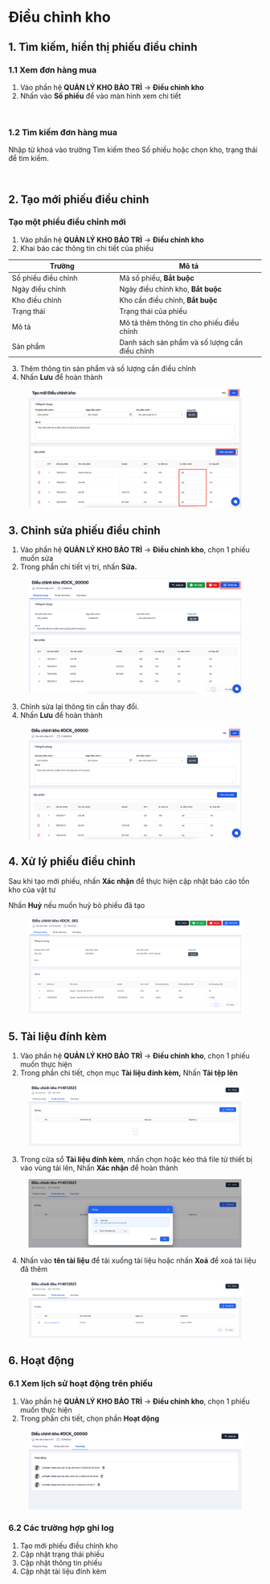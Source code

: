 # Điều chỉnh kho

## 1. Tìm kiếm, hiển thị phiếu điều chỉnh

### 1.1 Xem đơn hàng mua <a href="#xem-don-hang-mua" id="xem-don-hang-mua"></a>

1. Vào phần hệ **QUẢN LÝ KHO BẢO TRÌ** -> **Điều chỉnh kho**
2. Nhấn vào **Số phiếu** để vào màn hình xem chi tiết

<figure><img src="https://techpro-sdx.gitbook.io/~gitbook/image?url=https%3A%2F%2Fcontent.gitbook.com%2Fcontent%2FqbBXeOrVT4GSwkMN418b%2Fblobs%2Fbv7fhi41adZLWbBTHgk9%2FScreenshot%25202024-09-21%2520at%252008.38.03.png&#x26;width=768&#x26;dpr=4&#x26;quality=100&#x26;sign=5d5a5a2d&#x26;sv=2" alt=""><figcaption></figcaption></figure>

### **1.2 Tìm kiếm đơn hàng mua** <a href="#tim-kiem-don-hang-mua" id="tim-kiem-don-hang-mua"></a>

Nhập từ khoá vào trường Tìm kiếm theo Số phiếu hoặc chọn kho, trạng thái để tìm kiếm.

<figure><img src="https://techpro-sdx.gitbook.io/~gitbook/image?url=https%3A%2F%2Fcontent.gitbook.com%2Fcontent%2FqbBXeOrVT4GSwkMN418b%2Fblobs%2FIexbTdvtUiaevpOcl177%2FScreenshot%25202024-09-21%2520at%252008.38.57.png&#x26;width=768&#x26;dpr=4&#x26;quality=100&#x26;sign=e4787297&#x26;sv=2" alt=""><figcaption></figcaption></figure>

## 2. Tạo mới phiếu điều chỉnh

### Tạo một phiếu điều chỉnh mới <a href="#tao-mot-phieu-dieu-chinh-moi" id="tao-mot-phieu-dieu-chinh-moi"></a>

1. Vào phần hệ **QUẢN LÝ KHO BẢO TRÌ** -> **Điều chỉnh kho**
2. Khai báo các thông tin chi tiết của phiếu

<table><thead><tr><th width="200">Trường</th><th>Mô tả</th></tr></thead><tbody><tr><td>Số phiếu điều chỉnh</td><td>Mã số phiếu, <strong>Bắt buộc</strong></td></tr><tr><td>Ngày điều chỉnh</td><td>Ngày điều chỉnh kho, <strong>Bắt buộc</strong></td></tr><tr><td>Kho điều chỉnh</td><td>Kho cần điều chỉnh, <strong>Bắt buộc</strong></td></tr><tr><td>Trạng thái</td><td>Trạng thái của phiếu</td></tr><tr><td>Mô tả</td><td>Mô tả thêm thông tin cho phiếu điều chỉnh</td></tr><tr><td>Sản phẩm</td><td>Danh sách sản phẩm và số lượng cần điều chỉnh</td></tr></tbody></table>

3. Thêm thông tin sản phẩm và số lượng cần điều chỉnh
4. Nhấn **Lưu** để hoàn thành

<figure><img src="../../.gitbook/assets/image (44).png" alt=""><figcaption></figcaption></figure>

## 3. Chỉnh sửa phiếu điều chỉnh

1. Vào phần hệ **QUẢN LÝ KHO BẢO TRÌ** -> **Điều chỉnh kho**, chọn 1 phiếu muốn sửa
2. Trong phần chi tiết vị trí, nhấn **Sửa.**

<figure><img src="../../.gitbook/assets/image (45).png" alt=""><figcaption></figcaption></figure>

3. Chỉnh sửa lại thông tin cần thay đổi.
4. Nhấn **Lưu** để hoàn thành

<figure><img src="../../.gitbook/assets/image (46).png" alt=""><figcaption></figcaption></figure>

## 4. Xử lý phiếu điều chỉnh

Sau khi tạo mới phiếu, nhấn **Xác nhận** để thực hiện cập nhật báo cáo tồn kho của vật tư

Nhấn **Huỷ** nếu muốn huỷ bỏ phiếu đã tạo

<figure><img src="../../.gitbook/assets/image (2).png" alt=""><figcaption></figcaption></figure>

## 5. Tài liệu đính kèm

1. Vào phần hệ **QUẢN LÝ KHO BẢO TRÌ** -> **Điều chỉnh kho**, chọn 1 phiếu muốn thực hiện
2. Trong phần chi tiết, chọn mục **Tài liệu đính kèm,** Nhấn **Tải tệp lên**

<figure><img src="../../.gitbook/assets/image (47).png" alt=""><figcaption></figcaption></figure>

3. Trong cửa sổ **Tài liệu đính kèm**, nhấn chọn hoặc kéo thả file từ thiết bị vào vùng tải lên, Nhấn **Xác nhận** để hoàn thành

<figure><img src="../../.gitbook/assets/image (48).png" alt=""><figcaption></figcaption></figure>

4. Nhấn vào **tên tài liệu** để tải xuống tài liệu hoặc nhấn **Xoá** để xoá tài liệu đã thêm

<figure><img src="../../.gitbook/assets/image (49).png" alt=""><figcaption></figcaption></figure>

## 6. Hoạt động

### 6.1 Xem lịch sử hoạt động trên phiếu <a href="#xem-lich-su-hoat-dong-tren-phieu" id="xem-lich-su-hoat-dong-tren-phieu"></a>

1. Vào phần hệ **QUẢN LÝ KHO BẢO TRÌ** -> **Điều chỉnh kho**, chọn 1 phiếu muốn thực hiện
2. Trong phần chi tiết, chọn phần **Hoạt động**

<figure><img src="../../.gitbook/assets/image (50).png" alt=""><figcaption></figcaption></figure>

### 6.2 Các trường hợp ghi log <a href="#cac-truong-hop-ghi-log" id="cac-truong-hop-ghi-log"></a>

1. Tạo mới phiếu điều chỉnh kho
2. Cập nhật trạng thái phiếu
3. Cập nhật thông tin phiếu
4. Cập nhật tài liệu đính kèm




